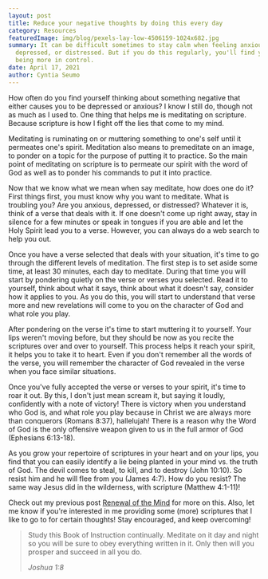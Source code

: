 ```yaml
---
layout: post
title: Reduce your negative thoughts by doing this every day
category: Resources
featuredImage: img/blog/pexels-lay-low-4506159-1024x682.jpg
summary: It can be difficult sometimes to stay calm when feeling anxious,
  depressed, or distressed. But if you do this regularly, you'll find yourself
  being more in control.
date: April 17, 2021
author: Cyntia Seumo
---
```

<p>
How often do you find yourself thinking about something negative that either causes you to be depressed or anxious? I know I still do, though not as much as I used to. One thing that helps me is meditating on scripture. Because scripture is how I fight off the lies that come to my mind.
</p>
<p>
Meditating is ruminating on or muttering something to one's self until it permeates one's spirit. Meditation also means to premeditate on an image, to ponder on a topic for the purpose of putting it to practice. So the main point of meditating on scripture is to permeate our spirit with the word of God as well as to ponder his commands to put it into practice.
</p>
<p>
Now that we know what we mean when say meditate, how does one do it? First things first, you must know why you want to meditate. What is troubling you? Are you anxious, depressed, or distressed? Whatever it is, think of a verse that deals with it. If one doesn't come up right away, stay in silence for a few minutes or speak in tongues if you are able and let the Holy Spirit lead you to a verse. However, you can always do a web search to help you out.
</p>
<p>
Once you have a verse selected that deals with your situation, it's time to go through the different levels of meditation. The first step is to set aside some time, at least 30 minutes, each day to meditate. During that time you will start by pondering quietly on the verse or verses you selected. Read it to yourself, think about what it says, think about what it doesn't say, consider how it applies to you. As you do this, you will start to understand that verse more and new revelations will come to you on the character of God and what role you play.
</p>
<p>
After pondering on the verse it's time to start muttering it to yourself. Your lips weren't moving before, but they should be now as you recite the scriptures over and over to yourself. This process helps it reach your spirit, it helps you to take it to heart. Even if you don't remember all the words of the verse, you will remember the character of God revealed in the verse when you face similar situations.
</p>
<p>
Once you've fully accepted the verse or verses to your spirit, it's time to roar it out. By this, I don't just mean scream it, but saying it loudly, confidently with a note of victory! There is victory when you understand who God is, and what role you play because in Christ we are always more than conquerors (<a>Romans 8:37</a>), hallelujah! There is a reason why the Word of God is the only offensive weapon given to us in the full armor of God (<a>Ephesians 6:13-18</a>).
</p>
<p>
As you grow your repertoire of scriptures in your heart and on your lips, you find that you can easily identify a lie being planted in your mind vs. the truth of God. The devil comes to steal, to kill, and to destroy (<a>John 10:10</a>). So resist him and he will flee from you (<a>James 4:7</a>). How do you resist? The same way Jesus did in the wilderness, with scripture (<a>Matthew 4:1-11</a>)!
</p>
<p>
Check out my previous post <a href="https://overcomewithchrist.com/posts/renewal-of-the-mind">Renewal of the Mind</a> for more on this. Also, let me know if you're interested in me providing some (more) scriptures that I like to go to for certain thoughts! Stay encouraged, and keep overcoming!
</p>

<blockquote>
<p>Study this Book of Instruction continually. Meditate on it day and night so you will be sure to obey everything written in it. Only then will you prosper and succeed in all you do.</p>
<cite>Joshua 1:8</cite>
</blockquote>